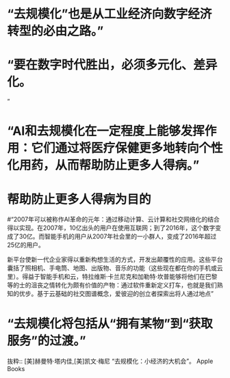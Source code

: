 # “去规模化”也是从工业经济向数字经济转型的必由之路。”

# “要在数字时代胜出，必须多元化、差异化。

”

# “AI和去规模化在一定程度上能够发挥作用：它们通过将医疗保健更多地转向个性化用药，从而帮助防止更多人得病。”
# 帮助防止更多人得病为目的

#“2007年可以被称作AI革命的元年：通过移动计算、云计算和社交网络化的结合得以实现。在2007年，10亿出头的用户在使用互联网；到了2016年，这个数字变成了30亿。而智能手机的用户从2007年社会里的一小群人，变成了2016年超过25亿的用户。

新平台使新一代企业家得以重新构想生活的方式，开发出颠覆性的应用。这些平台囊括了照相机、手电筒、地图、出版物、音乐的功能（这些现在都在你的手机或云里）。得益于智能手机和云，特拉维斯·卡兰尼克和加勒特·坎普能够将他们在巴黎等的士的沮丧之情转化为颇有价值的产物：通过软件重新定义打车，也就是我们熟知的优步。基于云基础的社交图谱概念，爱彼迎的创立者探索出将人通过地点”

# “去规模化将包括从“拥有某物”到“获取服务”的过渡。”

抜粋:: [美]赫曼特·塔内佳,[美]凯文·梅尼  “去规模化：小经济的大机会”。 Apple Books  

